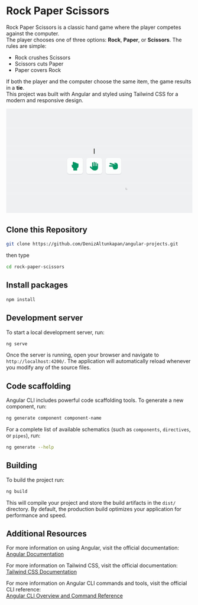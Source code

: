 # Rock Paper Scissors

Rock Paper Scissors is a classic hand game where the player competes against the computer.  
The player chooses one of three options: **Rock**, **Paper**, or **Scissors**. The rules are simple:

- Rock crushes Scissors
- Scissors cuts Paper
- Paper covers Rock

If both the player and the computer choose the same item, the game results in a **tie**.  
This project was built with Angular and styled using Tailwind CSS for a modern and responsive design.

![Preview](preview.gif)

## Clone this Repository

```bash
git clone https://github.com/DenizAltunkapan/angular-projects.git
```

then type

```bash
cd rock-paper-scissors
```

## Install packages

```bash
npm install
```

## Development server

To start a local development server, run:

```bash
ng serve
```

Once the server is running, open your browser and navigate to `http://localhost:4200/`. The application will automatically reload whenever you modify any of the source files.

## Code scaffolding

Angular CLI includes powerful code scaffolding tools. To generate a new component, run:

```bash
ng generate component component-name
```

For a complete list of available schematics (such as `components`, `directives`, or `pipes`), run:

```bash
ng generate --help
```

## Building

To build the project run:

```bash
ng build
```

This will compile your project and store the build artifacts in the `dist/` directory. By default, the production build optimizes your application for performance and speed.

## Additional Resources

For more information on using Angular, visit the official documentation:  
[Angular Documentation](https://angular.dev)

For more information on Tailwind CSS, visit the official documentation:  
[Tailwind CSS Documentation](https://tailwindcss.com/docs)

For more information on Angular CLI commands and tools, visit the official CLI reference:  
[Angular CLI Overview and Command Reference](https://angular.dev/tools/cli)
